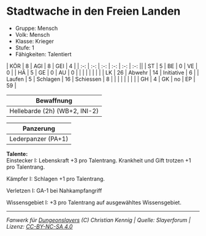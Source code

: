 # Stadtwache in den Freien Landen  
- Gruppe: Mensch  
- Volk: Mensch  
- Klasse: Krieger  
- Stufe: 1  
- Fähigkeiten: Talentiert  


| KÖR    | 8  | AGI      | 8  | GEI        | 4  |
| :-: | :-: | :-: | :-: | :-: | :-: ||
| ST     | 5  | BE       | 0  | VE         | 0  |
| HÄ     | 5  | GE       | 0  | AU         | 0  |
|        |    |          |    |            |    |
| LK     | 26 | Abwehr   | 14 | Initiative | 6  |
| Laufen | 5  | Schlagen | 16 | Schiessen  | 8  |
|        |    |          |    |            |    |
| GH     | 4  | GK       | no | EP         | 59 |


| Bewaffnung |
| --- |
| Hellebarde (2h) (WB+2, INI-2) |


| Panzerung |
| --- |
| Lederpanzer (PA+1) |


**Talente:**  
Einstecker I: Lebenskraft +3 pro Talentrang. Krankheit und Gift trotzen +1 pro Talentrang.

Kämpfer I: Schlagen +1 pro Talentrang.

Verletzen I: GA-1 bei Nahkampfangriff

Wissensgebiet I: +3 pro Talentrang auf ausgewähltes Wissensgebiet.





___
*Fanwerk für [Dungeonslayers](https://www.dungeonslayers.net/) (C) Christian Kennig | Quelle: Slayerforum | Lizenz: [CC-BY-NC-SA 4.0](https://creativecommons.org/licenses/by-nc-sa/4.0/deed.de)*